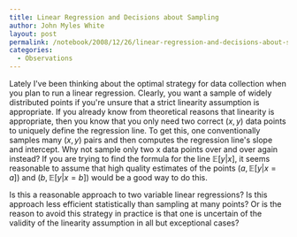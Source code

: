 ```yaml
---
title: Linear Regression and Decisions about Sampling
author: John Myles White
layout: post
permalink: /notebook/2008/12/26/linear-regression-and-decisions-about-sampling/
categories:
  - Observations
---
```


Lately I've been thinking about the optimal strategy for data collection when you plan to run a linear regression. Clearly, you want a sample of widely distributed points if you're unsure that a strict linearity assumption is appropriate. If you already know from theoretical reasons that linearity is appropriate, then you know that you only need two correct $(x, y)$ data points to uniquely define the regression line. To get this, one conventionally samples many $(x, y)$ pairs and then computes the regression line's slope and intercept. Why not sample only two x data points over and over again instead? If you are trying to find the formula for the line $\mathbb{E}[y | x]$, it seems reasonable to assume that high quality estimates of the points $(a, \mathbb{E}[y | x = a])$ and $(b, \mathbb{E}[y | x = b])$ would be a good way to do this.

Is this a reasonable approach to two variable linear regressions? Is this approach less efficient statistically than sampling at many points? Or is the reason to avoid this strategy in practice is that one is uncertain of the validity of the linearity assumption in all but exceptional cases?
